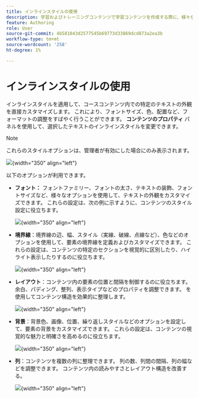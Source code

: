 ```yaml
---
title: インラインスタイルの使用
description: 学習およびトレーニングコンテンツで学習コンテンツを作成する際に、様々なインラインスタイルを使用する方法を説明します
feature: Authoring
role: User
source-git-commit: 4b581043d2577545b69773d33869dcd873a2ea3b
workflow-type: tm+mt
source-wordcount: '258'
ht-degree: 1%

---
```


# インラインスタイルの使用

インラインスタイルを適用して、コースコンテンツ内での特定のテキストの外観を直接カスタマイズします。 これにより、フォントサイズ、色、配置など、フォーマットの調整をすばやく行うことができます。 **コンテンツのプロパティ** パネルを使用して、選択したテキストのインラインスタイルを変更できます。

>[!NOTE]
>
> これらのスタイルオプションは、管理者が有効にした場合にのみ表示されます。

![](assets/content-properties-learning-content.png){width="350" align="left"}

以下のオプションが利用できます。

- **フォント：** フォントファミリー、フォントの太さ、テキストの装飾、フォントサイズなど、様々なオプションを使用して、テキストの外観をカスタマイズできます。 これらの設定は、次の例に示すように、コンテンツのスタイル設定に役立ちます。

  ![](assets/font-learning-content.png){width="350" align="left"}

- **境界線**：境界線の辺、幅、スタイル（実線、破線、点線など）、色などのオプションを使用して、要素の境界線を定義およびカスタマイズできます。 これらの設定は、コンテンツの特定のセクションを視覚的に区別したり、ハイライト表示したりするのに役立ちます。

  ![](assets/border-learning-content.png){width="350" align="left"}

- **レイアウト**：コンテンツ内の要素の位置と間隔を制御するのに役立ちます。 余白、パディング、整列、表示タイプなどのプロパティを調整できます。 を使用してコンテンツ構造を効果的に整理します。

  ![](assets/layout-learning-content.png){width="350" align="left"}

- **背景**：背景色、画像、位置、繰り返しスタイルなどのオプションを設定して、要素の背景をカスタマイズできます。 これらの設定は、コンテンツの視覚的な魅力と明確さを高めるのに役立ちます。

  ![](assets/background-learning-content.png){width="350" align="left"}

- **列**：コンテンツを複数の列に整理できます。 列の数、列間の間隔、列の幅などを調整できます。 コンテンツ内の読みやすさとレイアウト構造を改善する。

  ![](assets/column-learning-content.png){width="350" align="left"}